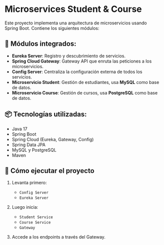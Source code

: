 # Microservices Student & Course

Este proyecto implementa una arquitectura de microservicios usando Spring Boot. Contiene los siguientes módulos:

## 🧩 Módulos integrados:

- **Eureka Server**: Registro y descubrimiento de servicios.
- **Spring Cloud Gateway**: Gateway API que enruta las peticiones a los microservicios.
- **Config Server**: Centraliza la configuración externa de todos los servicios.
- **Microservicio Student**: Gestión de estudiantes, usa **MySQL** como base de datos.
- **Microservicio Course**: Gestión de cursos, usa **PostgreSQL** como base de datos.

## 📦 Tecnologías utilizadas:

- Java 17
- Spring Boot
- Spring Cloud (Eureka, Gateway, Config)
- Spring Data JPA
- MySQL y PostgreSQL
- Maven

## 🚀 Cómo ejecutar el proyecto

1. Levanta primero:
   - `Config Server`
   - `Eureka Server`

2. Luego inicia:
   - `Student Service`
   - `Course Service`
   - `Gateway`

3. Accede a los endpoints a través del Gateway.
